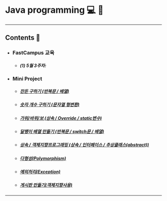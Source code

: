 # Java programming :computer: :memo:
---
## Contents :open_file_folder:


- ### FastCampus 교육
  - ##### (1) 5월 3주차:
- ### Mini Project
  - ##### [잔돈 구하기 (반복문 / 배열)](https://github.com/mdy0501/Study/tree/master/Java/Mini%20Project/Exchange)
  - ##### [숫자 개수 구하기 (문자열 형변환)](https://github.com/mdy0501/Study/tree/master/Java/Mini%20Project/CountOfNum)
  - ##### [가위/바위/보 (상속 / Override / static변수)](https://github.com/mdy0501/Study/tree/master/Java/Mini%20Project/RockScissorPaper)
  - ##### [달팽이 배열 만들기 (반복문 / switch문 / 배열)](https://github.com/mdy0501/Study/tree/master/Java/Mini%20Project/MakeSnail)
  - ##### [상속 / 객체지향프로그래밍 (상속 / 인터페이스 / 추상클래스(abstract))](https://github.com/mdy0501/Study/tree/master/Java/Mini%20Project/Extends)
  - ##### [다형성(Polymorphism)](https://github.com/mdy0501/Study/tree/master/Java/Mini%20Project/Polymorphism)
  - ##### [예외처리(Exception)](https://github.com/mdy0501/Study/tree/master/Java/Mini%20Project/Exception)
  - ##### [게시판 만들기(객체지향사용)](https://github.com/mdy0501/Study/tree/master/Java/Mini%20Project/MyBbs)

*****
